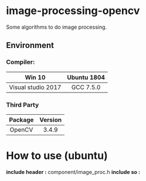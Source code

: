 # image-processing-opencv
Some algorithms to do image processing.

## Environment
### Compiler: 
|Win 10|Ubuntu 1804|
|:--:|:--:|
|Visual studio 2017|GCC 7.5.0|

### Third Party
|Package|Version|
|:--:|:--:| 
|OpenCV| 3.4.9| 

# How to use (ubuntu)
**include header :** component/image_proc.h
**include so :**